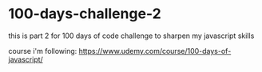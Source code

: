 # 100-days-challenge-2
this is part 2 for 100 days of code challenge to sharpen my javascript skills

course i'm following:
https://www.udemy.com/course/100-days-of-javascript/

